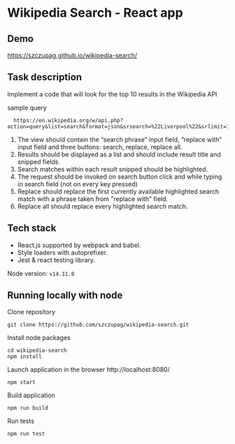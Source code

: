 # Wikipedia Search - React app

## Demo
https://szczupag.github.io/wikipedia-search/

## Task description
Implement a code that will look for the top 10 results in the Wikipedia API

sample query
```
  https://en.wikipedia.org/w/api.php?action=query&list=search&format=json&srsearch=%22Liverpool%22&srlimit=10)
```

1. The view should contain the “search phrase” input field, “replace with” input field and three buttons: search, replace, replace all.
2. Results should be displayed as a list and should include result title and snipped fields.
3. Search matches within each result snipped should be highlighted.
4. The request should be invoked on search button click and while typing in search field (not on every key pressed)
5. Replace should replace the first currently available highlighted search match with a phrase taken from "replace with" field.
6. Replace all should replace every highlighted search match.

## Tech stack
- React.js supported by webpack and babel.
- Style loaders with autoprefixer.
- Jest & react testing library.

Node version: `v14.11.0`

## Running locally with node
Clone repository
```
git clone https://github.com/szczupag/wikipedia-search.git
```
Install node packages
```
cd wikipedia-search
npm install
```
Launch application in the browser http://localhost:8080/
```
npm start
```
Build application
```
npm run build
```
Run tests
```
npm run test
```
